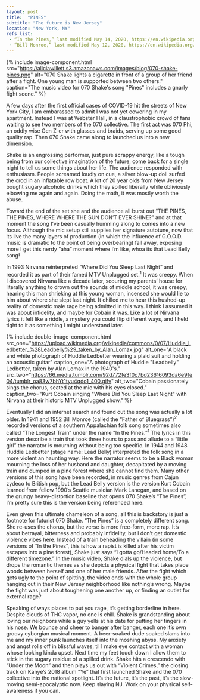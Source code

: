```yaml
---
layout: post
title:  "PINES"
subtitle: "The future is New Jersey"
location: "New York, NY"
refs_list: 
 - “In the Pines,” last modified May 14, 2020, https://en.wikipedia.org/wiki/In_the_Pines.
 - “Bill Monroe,” last modified May 12, 2020, https://en.wikipedia.org/wiki/Bill_Monroe. 
---
```


{%
 include image-component.html 
 src="https://aliciawillett.s3.amazonaws.com/images/blog/070-shake-pines.png"
 alt="070 Shake lights a cigarette in front of a group of her friend after a fight. One young man is supported between two others."
 caption="The music video for 070 Shake's song \"Pines\" includes a gnarly fight scene."
%}

A few days after the first official cases of COVID-19 hit the streets of New York City, I am embarassed to admit I was not yet cowering in my apartment. Instead I was at Webster Hall, in a claustrophobic crowd of fans waiting to see two members of the 070 collective. The first act was 070 Phi, an oddly wise Gen Z-er with glasses and braids, serving up some good quality rap. Then 070 Shake came along to launched us into a new dimension. 

<div class="Post__spacer"></div>

Shake is an engrossing performer, just pure scrappy energy, like a tough being from our collective imagination of the future, come back for a single night to tell us some things about her life. The audience responded with enthusiasm. People screamed loudly on cue, a silver blow-up doll surfed the crod in an inflatable row boat. A lot of 20 year olds from New Jersey bought sugary alcoholic drinks which they spilled liberally while obliviously elbowing me again and again. Doing the math, it was mostly worth the abuse.

<div class="Post__spacer"></div>

Toward the end of the set she and the audience all burst out “THE PINES, THE PINES, WHERE WHERE THE SUN DON’T EVER SHINE?” and at that moment the song I’ve been casually humming along to comes into a new focus. Although the mic setup still supplies her signature autotune, now that its live the many layers of production (in which the influence of G.O.O.D. music is dramatic to the point of being overbearing) fall away, exposing more  I get this nerdy “aha” moment where I’m like, whoa its that Lead Belly song!

<div class="Post__spacer"></div>

In 1993 Nirvana reinterpreted “Where Did You Sleep Last Night” and recorded it as part of their famed MTV Unplugged set.<sup>1</sup> It was creepy. When I discovered Nirvana like a decade later, scouring my parents’ house for literally anything to drown out the sounds of middle school, it was creepy, hearing this man shrieking at this young woman, incensed she would lie to him about where she slept last night. It chilled me to hear this hushed-up reality of domestic male rage being admitted in this way. I think I assumed it was about infidelity, and maybe for Cobain it was. Like a lot of Nirvana lyrics it felt like a riddle, a mystery you could flip different ways, and I held tight to it as something I might understand later.

{%
 include double-image-component.html 
 src_one="https://upload.wikimedia.org/wikipedia/commons/0/07/Huddie_Ledbetter_%28Leadbelly%29_taken_by_Alan_Lomax.jpg"
 alt_one="A black and white photograph of Huddie Ledbetter wearing a plaid suit and holding an acoustic guitar"
 caption_one="A photograph of Huddie \"Leadbelly\" Ledbetter, taken by Alan Lomax in the 1940's."
 src_two="https://66.media.tumblr.com/92d772fe3f0c7bd23616093da6e91e04/tumblr_oa83w7bhYt1tyu4qdo1_400.gifv"
 alt_two="Cobain passionately sings the chorus, seated at the mic with his eyes closed."
 caption_two="Kurt Cobain singing \"Where Did You Sleep Last Night\" with Nirvana at their  historic MTV Unplugged show."
%}

Eventually I did an internet search and found out the song was actually a lot older. In 1941 and 1952 Bill Monroe (called the “Father of Bluegrass”)<sup>2</sup> recorded versions of a southern Appalachian folk song sometimes also called “The Longest Train” under the name “In the Pines.”<sup>1</sup> The lyrics in this version describe a train that took three hours to pass and allude to a “little girl” the narrator is mourning without being too specific. In 1944 and 1948 Huddie Ledbetter (stage name: Lead Belly) interpreted the folk song in a more violent an haunting way. Here the narrator seems to be a Black woman mourning the loss of her husband and daughter, decapitated by a moving train and dumped in a pine forest where she cannot find them. Many other versions of this song have been recorded, in music genres from Cajun zydeco to British pop, but the Lead Belly version is the version Kurt Cobain learned from fellow 1990’s Seattle musician Mark Lanegan, and based on the grungy heavy-distortion baseline that opens 070 Shake’s “The Pines”, I’m pretty sure this is the version being referenced here.

<div class="Post__spacer"></div>

Even given this ultimate chameleon of a song, all this is backstory is just a footnote for futurist 070 Shake. “The Pines” is a completely different song. She re-uses the chorus, but the verse is more free-form, more rap. It’s about betrayal, bitterness and probably infidelity, but I don’t get domestic violence vibes here. Instead of a train beheading the villain (in some versions of “In the Pines”, this is how a rapist is killed after his victim escapes into a pine forest), Shake just says “I gotta go/Headed home/To a different timezone.” In the music video, Shake dials up the violence, but drops the romantic themes as she depicts a physical fight that takes place woods between herself and one of her male friends. After the fight which gets ugly to the point of spitting, the video ends with the whole group hanging out in their New Jersey neighborhood like nothing’s wrong. Maybe the fight was just about toughening one another up, or finding an outlet for external rage?

<div class="Post__spacer"></div>

Speaking of ways places to put you rage, it’s getting borderline in here. Despite clouds of THC vapor, no one is chill. Shake is grandstanding about loving our neighbors while a guy yells at his date for putting her fingers in his nose. We bounce and cheer to banger after banger, each one it’s own groovy cyborgian musical moment. A beer-soaked dude soaked slams into me and my inner punk launches itself into the moshing abyss. My anxiety and angst rolls off in blissful waves, til I make eye contact with a woman whose looking kinda upset. Next time my feet touch down I allow them to stick in the sugary residue of a spilled drink. Shake hits a crescendo with “Under the Moon” and then plays us out with “Violent Crimes,” the closing track on Kanye’s 2018 album “Ye” that first launched Shake and the 070 collective into the national spotlight. It’s the future, it’s the past, it’s the slow-moving semi-apocalyptic now. Keep slaying NJ. Work on your physical self-awareness if you can.